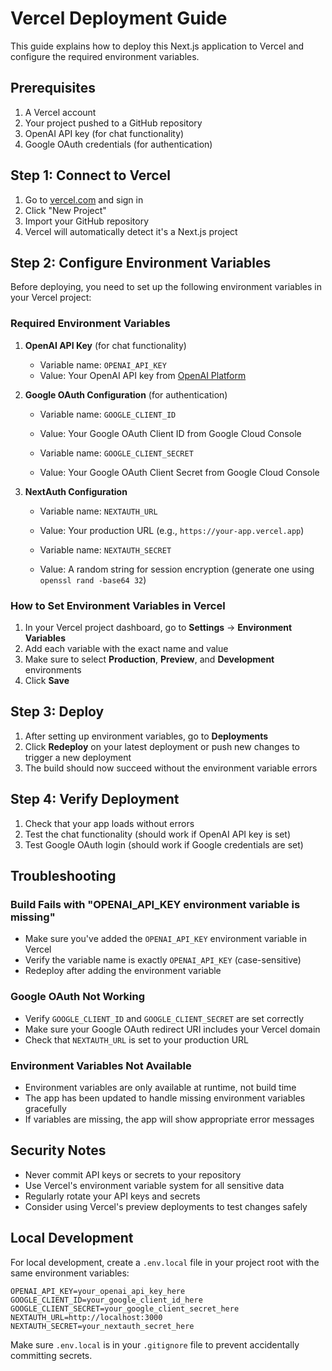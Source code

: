 # Vercel Deployment Guide

This guide explains how to deploy this Next.js application to Vercel and configure the required environment variables.

## Prerequisites

1. A Vercel account
2. Your project pushed to a GitHub repository
3. OpenAI API key (for chat functionality)
4. Google OAuth credentials (for authentication)

## Step 1: Connect to Vercel

1. Go to [vercel.com](https://vercel.com) and sign in
2. Click "New Project"
3. Import your GitHub repository
4. Vercel will automatically detect it's a Next.js project

## Step 2: Configure Environment Variables

Before deploying, you need to set up the following environment variables in your Vercel project:

### Required Environment Variables

1. **OpenAI API Key** (for chat functionality)
   - Variable name: `OPENAI_API_KEY`
   - Value: Your OpenAI API key from [OpenAI Platform](https://platform.openai.com/api-keys)

2. **Google OAuth Configuration** (for authentication)
   - Variable name: `GOOGLE_CLIENT_ID`
   - Value: Your Google OAuth Client ID from Google Cloud Console
   
   - Variable name: `GOOGLE_CLIENT_SECRET`
   - Value: Your Google OAuth Client Secret from Google Cloud Console

3. **NextAuth Configuration**
   - Variable name: `NEXTAUTH_URL`
   - Value: Your production URL (e.g., `https://your-app.vercel.app`)
   
   - Variable name: `NEXTAUTH_SECRET`
   - Value: A random string for session encryption (generate one using `openssl rand -base64 32`)

### How to Set Environment Variables in Vercel

1. In your Vercel project dashboard, go to **Settings** → **Environment Variables**
2. Add each variable with the exact name and value
3. Make sure to select **Production**, **Preview**, and **Development** environments
4. Click **Save**

## Step 3: Deploy

1. After setting up environment variables, go to **Deployments**
2. Click **Redeploy** on your latest deployment or push new changes to trigger a new deployment
3. The build should now succeed without the environment variable errors

## Step 4: Verify Deployment

1. Check that your app loads without errors
2. Test the chat functionality (should work if OpenAI API key is set)
3. Test Google OAuth login (should work if Google credentials are set)

## Troubleshooting

### Build Fails with "OPENAI_API_KEY environment variable is missing"

- Make sure you've added the `OPENAI_API_KEY` environment variable in Vercel
- Verify the variable name is exactly `OPENAI_API_KEY` (case-sensitive)
- Redeploy after adding the environment variable

### Google OAuth Not Working

- Verify `GOOGLE_CLIENT_ID` and `GOOGLE_CLIENT_SECRET` are set correctly
- Make sure your Google OAuth redirect URI includes your Vercel domain
- Check that `NEXTAUTH_URL` is set to your production URL

### Environment Variables Not Available

- Environment variables are only available at runtime, not build time
- The app has been updated to handle missing environment variables gracefully
- If variables are missing, the app will show appropriate error messages

## Security Notes

- Never commit API keys or secrets to your repository
- Use Vercel's environment variable system for all sensitive data
- Regularly rotate your API keys and secrets
- Consider using Vercel's preview deployments to test changes safely

## Local Development

For local development, create a `.env.local` file in your project root with the same environment variables:

```env
OPENAI_API_KEY=your_openai_api_key_here
GOOGLE_CLIENT_ID=your_google_client_id_here
GOOGLE_CLIENT_SECRET=your_google_client_secret_here
NEXTAUTH_URL=http://localhost:3000
NEXTAUTH_SECRET=your_nextauth_secret_here
```

Make sure `.env.local` is in your `.gitignore` file to prevent accidentally committing secrets. 
